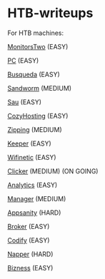 # HTB-writeups

For HTB machines:

[MonitorsTwo](./MonitorsTwo.md)  (EASY)

[PC](./PC.md)  (EASY)

[Busqueda](./Busqueda.md)  (EASY)

[Sandworm](./sandworm.md)  (MEDIUM)

[Sau](./sau.md)  (EASY)

[CozyHosting](./cozyhosting.md)  (EASY)

[Zipping](./zipping.md)  (MEDIUM)

[Keeper](./keeper/keeper.md)  (EASY)

[Wifinetic](./wifinetic/wifinetic.md) (EASY)

[Clicker](./clicker/clicker.md) (MEDIUM) (ON GOING)

[Analytics](./analytics/analytics.md) (EASY)

[Manager](https://github.com/Disturbante/HTB-Manager-writeup/blob/main/manager/manager.md) (MEDIUM)

[Appsanity](https://github.com/Disturbante/HTB-Appsanity-writeup/blob/main/appsanity.md)  (HARD)

[Broker](./broker/broker.md)  (EASY)

[Codify](https://github.com/Disturbante/HTB-Codify-writeup/blob/main/codify.md)  (EASY)

[Napper](https://github.com/Disturbante/HTB-Napper-writeup/blob/main/napper.md)  (HARD)

[Bizness](https://github.com/Disturbante/HTB-Bizness-writeup/blob/main/README.md) (EASY)

